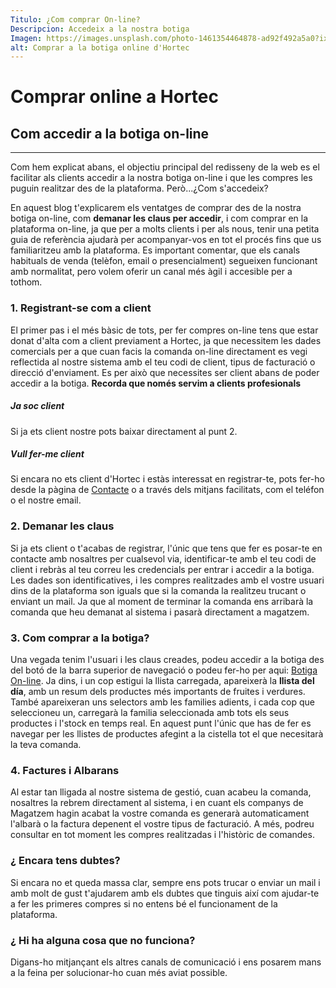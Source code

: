```yaml
---
Titulo: ¿Com comprar On-line?
Descripcion: Accedeix a la nostra botiga
Imagen: https://images.unsplash.com/photo-1461354464878-ad92f492a5a0?ixlib=rb-1.2.1&ixid=eyJhcHBfaWQiOjEyMDd9&auto=format&fit=crop&w=1350&q=80
alt: Comprar a la botiga online d'Hortec
---
```


# Comprar online a Hortec
## Com accedir a la botiga on-line
***
Com hem explicat abans, el objectiu principal del redisseny de la web es el facilitar als clients accedir a la nostra botiga on-line i que les compres les puguin realitzar des de la plataforma.
Però...¿Com s'accedeix?

En aquest blog t'explicarem els ventatges de comprar des de la nostra botiga on-line, com **demanar les claus per accedir**, i com comprar en la plataforma on-line, ja que per a molts clients i per als nous, tenir una petita guia de referència ajudarà per acompanyar-vos en tot el procés fins que us familiaritzeu amb la plataforma. Es important comentar, que els canals habituals de venda (telèfon, email o presencialment) segueixen funcionant amb normalitat, pero volem oferir un canal més àgil i accesible per a tothom. 

### 1. Registrant-se com a client
El primer pas i el més bàsic de tots, per fer compres on-line tens que estar donat d'alta com a client previament a Hortec, ja que necessitem les dades comercials per a que cuan facis la comanda on-line directament es vegi reflectida al nostre sistema amb el teu codi de client, tipus de facturació o direcció d'enviament. Es per això que necessites ser client abans de poder accedir a la botiga. **Recorda que només servim a clients profesionals**


##### **Ja soc client**
Si ja ets client nostre pots baixar directament al punt 2.

##### **Vull fer-me client**
Si encara no ets client d'Hortec i estàs interessat en registrar-te, pots fer-ho desde la pàgina de [Contacte](/Contacte) o a través dels mitjans facilitats, com el teléfon o el nostre email.


### 2. Demanar les claus
Si ja ets client o t'acabas de registrar, l'únic que tens que fer es posar-te en contacte amb nosaltres per cualsevol via, identificar-te amb el teu codi de client i rebràs al teu correu les credencials per entrar i accedir a la botiga. Les dades son identificatives, i les compres realitzades amb el vostre usuari dins de la plataforma son iguals que si la comanda la realitzeu trucant o enviant un mail. Ja que al moment de terminar la comanda ens arribarà la comanda que heu demanat al sistema i pasarà directament a magatzem.

### 3. Com comprar a la botiga?
Una vegada tenim l'usuari i les claus creades, podeu accedir a la botiga des del botó de la barra superior de navegació o podeu fer-ho per aqui: [Botiga On-line](https://botiga.hortec.org/login "_blank"). Ja dins, i un cop estigui la llista carregada, apareixerà la **llista del día**, amb un resum dels productes més importants de fruites i verdures. També apareixeran uns selectors amb les families adients, i cada cop que seleccioneu un, carregarà la familia seleccionada amb tots els seus productes i l'stock en temps real. En aquest punt l'únic que has de fer es navegar per les llistes de productes afegint a la cistella tot el que necesitarà la teva comanda. 

### 4. Factures i Albarans
Al estar tan lligada al nostre sistema de gestió, cuan acabeu la comanda, nosaltres la rebrem directament al sistema, i en cuant els companys de Magatzem hagin acabat la vostre comanda es generarà automaticament l'albarà o la factura depenent el vostre tipus de facturació. A més, podreu consultar en tot moment les compres realitzadas i l'històric de comandes.

### ¿ Encara tens dubtes? 
Si encara no et queda massa clar, sempre ens pots trucar o enviar un mail i amb molt de gust t'ajudarem amb els dubtes que tinguis així com ajudar-te a fer les primeres compres si no entens bé el funcionament de la plataforma.

### ¿ Hi ha alguna cosa que no funciona?
Digans-ho mitjançant els altres canals de comunicació i ens posarem mans a la feina per solucionar-ho cuan més aviat possible.  